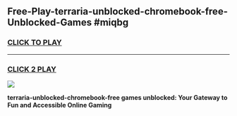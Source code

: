 
## Free-Play-terraria-unblocked-chromebook-free-Unblocked-Games #miqbg
<h3>
<a href="https://news.freeplayer.one?title=terraria-unblocked-chromebook-free&ref=8M">CLICK TO PLAY</a></h3>
<hr>

<h3>
<a href="https://news.freeplayer.one?title=terraria-unblocked-chromebook-free&ref=8M">CLICK 2 PLAY</a>
  
</h3>

<a href="https://news.freeplayer.one?title=terraria-unblocked-chromebook-free&ref=8M"><img src="https://clearcache.store/games.png"></a>


**terraria-unblocked-chromebook-free games unblocked: Your Gateway to Fun and Accessible Online Gaming**

